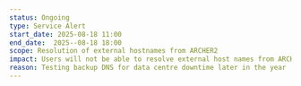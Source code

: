 ```yaml
---
status: Ongoing
type: Service Alert
start_date: 2025-08-18 11:00
end_date:  2025--08-18 18:00
scope: Resolution of external hostnames from ARCHER2
impact: Users will not be able to resolve external host names from ARCHER2 nodes for a short time
reason: Testing backup DNS for data centre downtime later in the year
---
```

